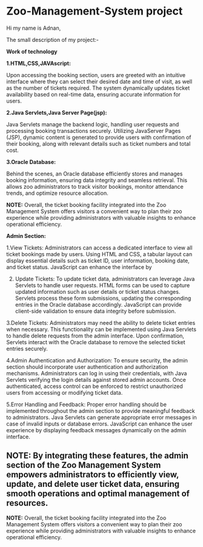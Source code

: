 # Zoo-Management-System project

Hi my name is Adnan,

The small description of my project:-

**Work of technology**

**1.HTML,CSS,JAVAscript:**

   Upon accessing the booking section, users are greeted with an intuitive interface where they can select their desired date and 
time of visit, as well as the number of tickets required. The system dynamically updates ticket availability based on real-time data,
ensuring accurate information for users.

**2.Java Servlets,Java Server Page(jsp):**

   Java Servlets manage the backend logic, handling user requests and processing booking transactions securely. 
Utilizing JavaServer Pages (JSP), dynamic content is generated to provide users with confirmation of their booking, 
along with relevant details such as ticket numbers and total cost.

**3.Oracle Database:**

   Behind the scenes, an Oracle database efficiently stores and manages booking information, ensuring data integrity and seamless retrieval.
This allows zoo administrators to track visitor bookings, monitor attendance trends, and optimize resource allocation.

**NOTE:**
       Overall, the ticket booking facility integrated into the Zoo Management System offers visitors a convenient way to plan 
    their zoo experience while providing administrators with valuable insights to enhance operational efficiency.

**Admin Section:**

1.View Tickets:
        Administrators can access a dedicated interface to view all ticket bookings made by users. Using HTML and CSS, 
     a tabular layout can display essential details such as ticket ID, user information, booking date, and ticket status. 
     JavaScript can enhance the interface by 

2.  Update Tickets:
        To update ticket data, administrators can leverage Java Servlets to handle user requests. HTML forms can be used to capture
     updated information such as user details or ticket status changes. Servlets process these form submissions, updating the
     corresponding entries in the Oracle database accordingly. JavaScript can provide client-side validation to ensure data 
     integrity before submission.

3.Delete Tickets: 
        Administrators may need the ability to delete ticket entries when necessary. This functionality can be implemented using 
     Java Servlets to handle delete requests from the admin interface. Upon confirmation, Servlets interact with the Oracle database 
     to remove the selected ticket entries securely.  

 4.Admin Authentication and Authorization: 
        To ensure security, the admin section should incorporate user authentication and authorization mechanisms. Administrators can 
     log in using their credentials, with Java Servlets verifying the login details against stored admin accounts. Once authenticated, 
     access control can be enforced to restrict unauthorized users from accessing or modifying ticket data. 

 5.Error Handling and Feedback: 
        Proper error handling should be implemented throughout the admin section to provide meaningful feedback to administrators. 
     Java Servlets can generate appropriate error messages in case of invalid inputs or database errors. JavaScript can enhance 
     the user experience by displaying feedback messages dynamically on the admin interface.    

**NOTE:**
       By integrating these features, the admin section of the Zoo Management System empowers administrators to efficiently view, update, 
    and delete user ticket data, ensuring smooth operations and optimal management of resources.
------------------------------------------------------------------------------------------------------------------------------------------------------------------------------------------    

    






**NOTE:**
    Overall, the ticket booking facility integrated into the Zoo Management System offers visitors a convenient way to plan 
    their zoo experience while providing administrators with valuable insights to enhance operational efficiency.



